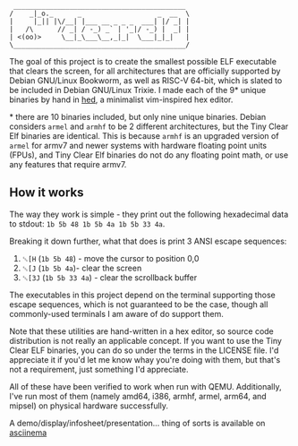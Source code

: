 ```
 ___________________________________________
/    _|_o._      _                   _  __  \
|     |_|| |\/__| |___ __ _ _ _  ___| |/ _| |
|   /\      // _| / -_) _` | '_|/ -_) |  _| |
| <(oo)>     \__|_\___\__,_|_|  \___|_|_|   |
\___________________________________________/
```

The goal of this project is to create the smallest possible ELF executable that clears the screen, for all architectures that are officially supported by Debian GNU/Linux Bookworm, as well as RISC-V 64-bit, which is slated to be included in Debian GNU/Linux Trixie. I made each of the 9\* unique binaries by hand in [hed](/fr0zn/hed), a minimalist vim-inspired hex editor.

\* there are 10 binaries included, but only nine unique binaries. Debian considers `armel` and `armhf` to be 2 different architectures, but the Tiny Clear Elf binaries are identical. This is because `armhf` is an upgraded version of `armel` for armv7 and newer systems with hardware floating point units (FPUs), and Tiny Clear Elf binaries do not do any floating point math, or use any features that require armv7.

## How it works

The way they work is simple - they print out the following hexadecimal data to stdout: `1b 5b 48 1b 5b 4a 1b 5b 33 4a`.

Breaking it down further, what that does is print 3 ANSI escape sequences:
1. `␛[H` (`1b 5b 48`) - move the cursor to position 0,0
2. `␛[J` (`1b 5b 4a`)- clear the screen
3. `␛[3J` (`1b 5b 33 4a`) - clear the scrollback buffer

The executables in this project depend on the terminal supporting those escape sequences, which is not guaranteed to be the case, though all commonly-used terminals I am aware of do support them.

Note that these utilities are hand-written in a hex editor, so source code distribution is not really an applicable concept. If you want to use the Tiny Clear ELF binaries, you can do so under the terms in the LICENSE file. I'd appreciate it if you'd let me know whay you're doing with them, but that's not a requirement, just something I'd appreciate.

All of these have been verified to work when run with QEMU. Additionally, I've run most of them (namely amd64, i386, armhf, armel, arm64, and mipsel) on physical hardware successfully.

A demo/display/infosheet/presentation… thing of sorts is available on [asciinema](https://asciinema.org/a/558392)
